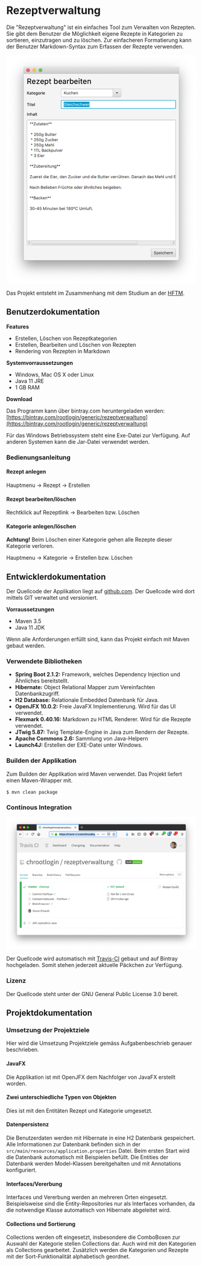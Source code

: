 # Rezeptverwaltung

Die "Rezeptverwaltung" ist ein einfaches Tool zum Verwalten von Rezepten. Sie gibt dem Benutzer die Möglichkeit eigene Rezepte in Kategorien zu sortieren, einzutragen und zu löschen. Zur einfacheren Formatierung kann der Benutzer Markdown-Syntax zum Erfassen der Rezepte verwenden.

![Rezept](./receipt.png)

Das Projekt entsteht im Zusammenhang mit dem Studium an der [HFTM](http://www.hftm.ch).

## Benutzerdokumentation

**Features**

 * Erstellen, Löschen von Rezeptkategorien
 * Erstellen, Bearbeiten und Löschen von Rezepten
 * Rendering von Rezepten in Markdown

**Systemvorraussetzungen**

 * Windows, Mac OS X oder Linux
 * Java 11 JRE
 * 1 GB RAM

**Download**

Das Programm kann über bintray.com heruntergeladen werden: [https://bintray.com/rootlogin/generic/rezeptverwaltung](https://bintray.com/rootlogin/generic/rezeptverwaltung)

Für das Windows Betriebssystem steht eine Exe-Datei zur Verfügung. Auf anderen Systemen kann die Jar-Datei verwendet werden.

### Bedienungsanleitung

#### Rezept anlegen
Hauptmenu -> Rezept -> Erstellen

#### Rezept bearbeiten/löschen
Rechtklick auf Rezeptlink -> Bearbeiten bzw. Löschen

#### Kategorie anlegen/löschen
**Achtung!** Beim Löschen einer Kategorie gehen alle Rezepte dieser Kategorie verloren.

Hauptmenu -> Kategorie -> Erstellen bzw. Löschen

## Entwicklerdokumentation

Der Quellcode der Applikation liegt auf [github.com](https://github.com/chrootlogin/rezeptverwaltung). Der Quellcode wird dort mittels GIT verwaltet und versioniert.

**Vorraussetzungen**

 * Maven 3.5
 * Java 11 JDK

Wenn alle Anforderungen erfüllt sind, kann das Projekt einfach mit Maven gebaut werden.

### Verwendete Bibliotheken

 * **Spring Boot 2.1.2:** Framework, welches Dependency Injection und Ähnliches bereitstellt.
 * **Hibernate:** Object Relational Mapper zum Vereinfachten Datenbankzugriff.
 * **H2 Database:** Relationale Embedded Datenbank für Java.
 * **OpenJFX 10.0.2:** Freie JavaFX Implementierung. Wird für das UI verwendet.
 * **Flexmark 0.40.16:** Markdown zu HTML Renderer. Wird für die Rezepte verwendet.
 * **JTwig 5.87:** Twig Template-Engine in Java zum Rendern der Rezepte.
 * **Apache Commons 2.6:** Sammlung von Java-Helpern
 * **Launch4J:** Erstellen der EXE-Datei unter Windows.

### Builden der Applikation

Zum Builden der Applikation wird Maven verwendet. Das Projekt liefert einen Maven-Wrapper mit.

```
$ mvn clean package
```

### Continous Integration

![Travis-CI](./travis.png)

Der Quellcode wird automatisch mit [Travis-CI](https://travis-ci.com/chrootlogin/rezeptverwaltung) gebaut und auf Bintray hochgeladen. Somit stehen jederzeit aktuelle Päckchen zur Verfügung.


### Lizenz

Der Quellcode steht unter der GNU General Public License 3.0 bereit.

## Projektdokumentation

### Umsetzung der Projektziele

Hier wird die Umsetzung Projektziele gemäss Aufgabenbeschrieb genauer beschrieben.

#### JavaFX

Die Applikation ist mit OpenJFX dem Nachfolger von JavaFX erstellt worden.

#### Zwei unterschiedliche Typen von Objekten

Dies ist mit den Entitäten Rezept und Kategorie umgesetzt.

#### Datenpersistenz

Die Benutzerdaten werden mit Hibernate in eine H2 Datenbank gespeichert. Alle Informationen zur Datenbank befinden sich in der `src/main/resources/application.properties` Datei. Beim ersten Start wird die Datenbank automatisch mit Beispielen befüllt. Die Entities der Datenbank werden Model-Klassen bereitgehalten und mit Annotations konfiguriert.

#### Interfaces/Vererbung

Interfaces und Vererbung werden an mehreren Orten eingesetzt. Beispielsweise sind die Entity-Repositories nur als Interfaces vorhanden, da die notwendige Klasse automatisch von Hibernate abgeleitet wird.

#### Collections und Sortierung

Collections werden oft eingesetzt, insbesondere die ComboBoxen zur Auswahl der Kategorie stellen Collections dar. Auch wird mit den Kategorien als Collections gearbeitet. Zusätzlich werden die Kategorien und Rezepte mit der Sort-Funktionalität alphabetisch geordnet.

